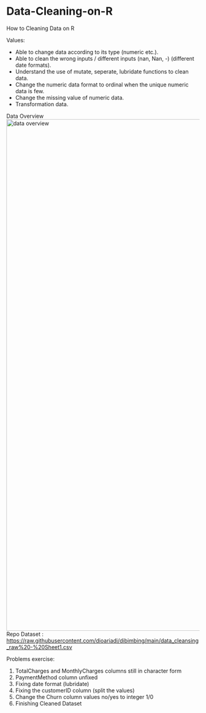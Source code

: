 # Data-Cleaning-on-R
How to Cleaning Data on R 


Values:
- Able to change data according to its type (numeric etc.).
- Able to clean the wrong inputs / different inputs (nan, Nan, -) (different date formats).
- Understand the use of mutate, seperate, lubridate functions to clean data.
- Change the numeric data format to ordinal when the unique numeric data is few. 
- Change the missing value of numeric data.
- Transformation data.

Data Overview
<img width="1335" alt="data overview" src="https://user-images.githubusercontent.com/90485680/141128196-c60a1829-f782-47c0-8c22-f7122b1a1a5f.png">
Repo Dataset : https://raw.githubusercontent.com/dioariadi/dibimbing/main/data_cleansing_raw%20-%20Sheet1.csv

Problems exercise:
1. TotalCharges and MonthlyCharges columns still in character form
2. PaymentMethod column unfixed
3. Fixing date format (lubridate)
4. Fixing the customerID column (split the values)
5. Change the Churn column values no/yes to integer 1/0
6. Finishing Cleaned Dataset





